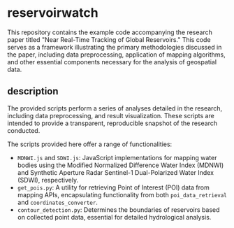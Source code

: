 # reservoirwatch
This repository contains the example code accompanying the research paper titled "Near Real-Time Tracking of Global Reservoirs." This code serves as a framework illustrating the primary methodologies discussed in the paper, including data preprocessing, application of mapping algorithms, and other essential components necessary for the analysis of geospatial data.

## description
The provided scripts perform a series of analyses detailed in the research, including data preprocessing, and result visualization. These scripts are intended to provide a transparent, reproducible snapshot of the research conducted.

The scripts provided here offer a range of functionalities:
- `MDNWI.js` and `SDWI.js`: JavaScript implementations for mapping water bodies using the Modified Normalized Difference Water Index (MDNWI) and Synthetic Aperture Radar Sentinel-1 Dual-Polarized Water Index (SDWI), respectively.
- `get_pois.py`: A utility for retrieving Point of Interest (POI) data from mapping APIs, encapsulating functionality from both `poi_data_retrieval` and `coordinates_converter`.
- `contour_detection.py`: Determines the boundaries of reservoirs based on collected point data, essential for detailed hydrological analysis.


